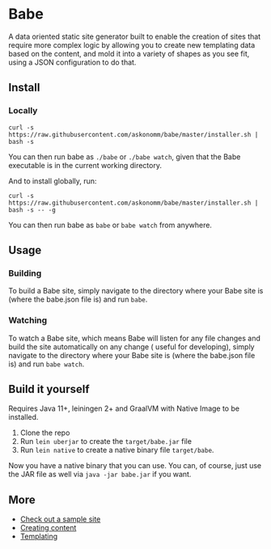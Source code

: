# Babe

A data oriented static site generator built to enable the creation of sites that require more complex logic by allowing
you to create new templating data based on the content, and mold it into a variety of shapes as you see fit, using a
JSON configuration to do that.

## Install

### Locally

```shell
curl -s https://raw.githubusercontent.com/askonomm/babe/master/installer.sh | bash -s
```

You can then run babe as `./babe` or `./babe watch`, given that the Babe executable is in the current working directory.

And to install globally, run:

```shell
curl -s https://raw.githubusercontent.com/askonomm/babe/master/installer.sh | bash -s -- -g
```

You can then run babe as `babe` or `babe watch` from anywhere.

## Usage

### Building

To build a Babe site, simply navigate to the directory where your Babe site is (where the babe.json file is) and
run `babe`.

### Watching

To watch a Babe site, which means Babe will listen for any file changes and build the site automatically on any change (
useful for developing), simply navigate to the directory where your Babe site is (where the babe.json file is) and
run `babe watch`.

## Build it yourself

Requires Java 11+, leiningen 2+ and GraalVM with Native Image to be installed.

1. Clone the repo
2. Run `lein uberjar` to create the `target/babe.jar` file
3. Run `lein native` to create a native binary file `target/babe`.

Now you have a native binary that you can use. You can, of course, just use the JAR file as well
via `java -jar babe.jar` if you want.

## More

- [Check out a sample site](https://github.com/askonomm/bien.ee)
- [Creating content](#)
- [Templating](#)